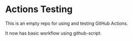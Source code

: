 # Actions Testing
This is an empty repo for using and testing GitHub Actions.

It now has basic workflow using github-script.
